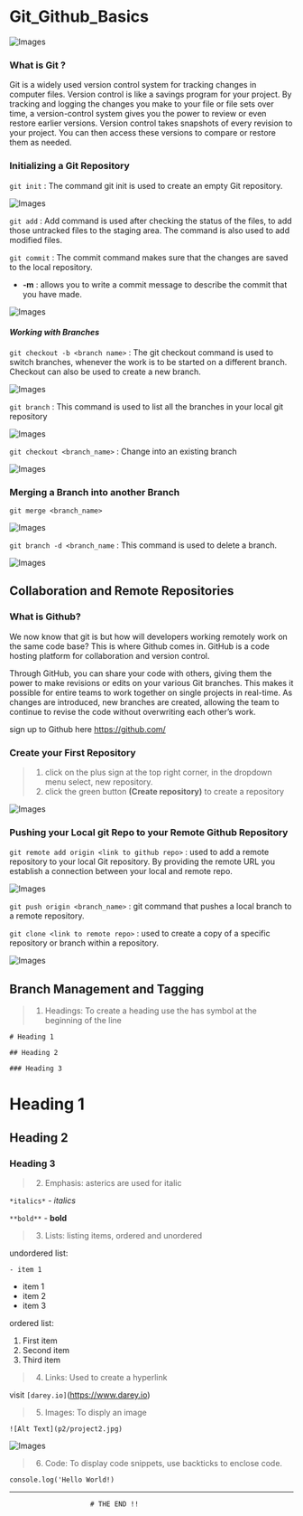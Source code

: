 # Git_Github_Basics

![Images](images/featured.jpg)


### What is Git ?

Git is a widely used version control system for tracking changes in computer files. Version control is like a savings program for your project. By tracking and logging the changes you make to your file or file sets over time, a version-control system gives you the power to review or even restore earlier versions. Version control takes snapshots of every revision to your project. You can then access these versions to compare or restore them as needed.


### **Initializing a Git Repository**


`git init` : The command git init is used to create an empty Git repository.

![Images](images/Screenshot_1.png)

`git add` : Add command is used after checking the status of the files, to add those untracked files to the staging area. The command is also used to add modified files. 

`git commit` : The commit command makes sure that the changes are saved to the local repository.
  - **-m** : allows you to write a commit message to describe the commit that you have made.


![Images](images/Screenshot_2.png)

#### *Working with Branches*

`git checkout -b <branch name>` : The git checkout command is used to switch branches, whenever the work is to be started on a different branch.
Checkout can also be used to create a new branch.


![Images](images/Screenshot_3.png)

`git branch` : This command is used to list all the branches in your local git repository


![Images](images/Screenshot_5.png)

`git checkout <branch_name>` : Change into an existing branch

![Images](images/Screenshot_6.png)

### **Merging a Branch into another Branch**

`git merge <branch_name>`

![Images](images/Screenshot_7.png)

`git branch -d <branch_name` : This command is used to delete a branch.

![Images](images/Screenshot_9.png)

## **Collaboration and Remote Repositories**

### What is Github?

We now know that git is but how will developers working remotely work on the same code base? This is where Github comes in. GitHub is a code hosting platform for collaboration and version control.

Through GitHub, you can share your code with others, giving them the power to make revisions or edits on your various Git branches. This makes it possible for entire teams to work together on single projects in real-time. As changes are introduced, new branches are created, allowing the team to continue to revise the code without overwriting each other’s work. 

sign up to Github here https://github.com/

### Create your First Repository

  > 1. click on the plus sign at the top right corner, in the dropdown menu select, new repository.
  > 2. click the green button **(Create repository)** to create a repository

![Images](images/Screenshot_8.png)

### Pushing your Local git Repo to your Remote Github Repository

`git remote add origin <link to github repo>` : used to add a remote repository to your local Git repository. By providing the remote URL you establish a connection between your local and remote repo.

![Images](images/Screenshot_10.png)

`git push origin <branch_name>` : git command that pushes a local branch to a remote repository.

`git clone <link to remote repo>` : used to create a copy of a specific repository or branch within a repository.

![Images](images/Screenshot_11.png)

## **Branch Management and Tagging**

  > 1. Headings: To create a heading use the has symbol at the beginning of the line

  `# Heading 1`

  `## Heading 2`

  `### Heading 3`
# Heading 1
## Heading 2
### Heading 3

 > 2. Emphasis: asterics are used for italic

 `*italics*` - *italics*
   
 `**bold**` - **bold**

 > 3. Lists: listing items, ordered and unordered

 undordered list:

 `- item 1` 

 - item 1
 - item 2
 - item 3

 ordered list:

 1. First item
 2. Second item
 3. Third item

 > 4. Links: Used to create a hyperlink

 visit `[darey.io]`(https://www.darey.io)

 > 5. Images: To disply an image

`![Alt Text](p2/project2.jpg)`

![Images](images/project2.jpg)

 > 6. Code: To display code snippets, use backticks to enclose code.

 `console.log('Hello World!)`


 *******

                        # THE END !! 















